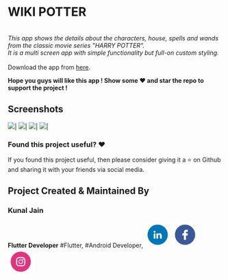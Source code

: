 # WIKI POTTER
<br>_This app shows the details about the characters, house, spells and wands from the classic movie series "HARRY POTTER".<br>
It is a multi screen app with simple functionality but full-on custom styling.<br><br>_
Download the app from [here](https://github.com/KUNALBVP/Harry_Potter/blob/master/apk/app-arm64-v8a-release.apk).

**Hope you guys will like this app ! Show some ❤️ and star the repo to support the project !**
<br>
## Screenshots
<img src="https://github.com/Im-awesome-Aadi/Harry_Potter/blob/master/demoImages/harry1.PNG?raw=true" width="200">|
<img src="https://github.com/Im-awesome-Aadi/Harry_Potter/blob/master/demoImages/harry2.PNG?raw=true" width="200">|
<img src="https://github.com/Im-awesome-Aadi/Harry_Potter/blob/master/demoImages/harry3.PNG?raw=true" width="200">|
<img src="https://github.com/Im-awesome-Aadi/Harry_Potter/blob/master/demoImages/harry4.PNG?raw=true" width="200">|
### Found this project useful? :heart:

If you found this project useful, then please consider giving it a :star: on Github and sharing it with your friends via social media.

## Project Created & Maintained By

### Kunal Jain 
**Flutter Developer** #Flutter, #Android Developer,
<a href="https://www.linkedin.com/in/kunal-jain-9bb2a7184/"><img src="https://github.com/aritraroy/social-icons/blob/master/linkedin-icon.png?raw=true" width="60"></a>
<a href="https://www.facebook.com/profile.php?id=100014791484949"><img src="https://github.com/aritraroy/social-icons/blob/master/facebook-icon.png?raw=true" width="60"></a>
<a href="https://www.instagram.com/kunaljain2958/"><img src="https://github.com/aritraroy/social-icons/blob/master/instagram-icon.png?raw=true" width="60"></a>
